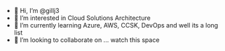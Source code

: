 - 👋 Hi, I’m @gillj3
- 👀 I’m interested in Cloud Solutions Architecture
- 🌱 I’m currently learning Azure, AWS, CCSK, DevOps and well its a long list
- 💞️ I’m looking to collaborate on ... watch this space

<!---
gillj3/gillj3 is a ✨ special ✨ repository because its `README.md` (this file) appears on your GitHub profile.
You can click the Preview link to take a look at your changes.
--->
